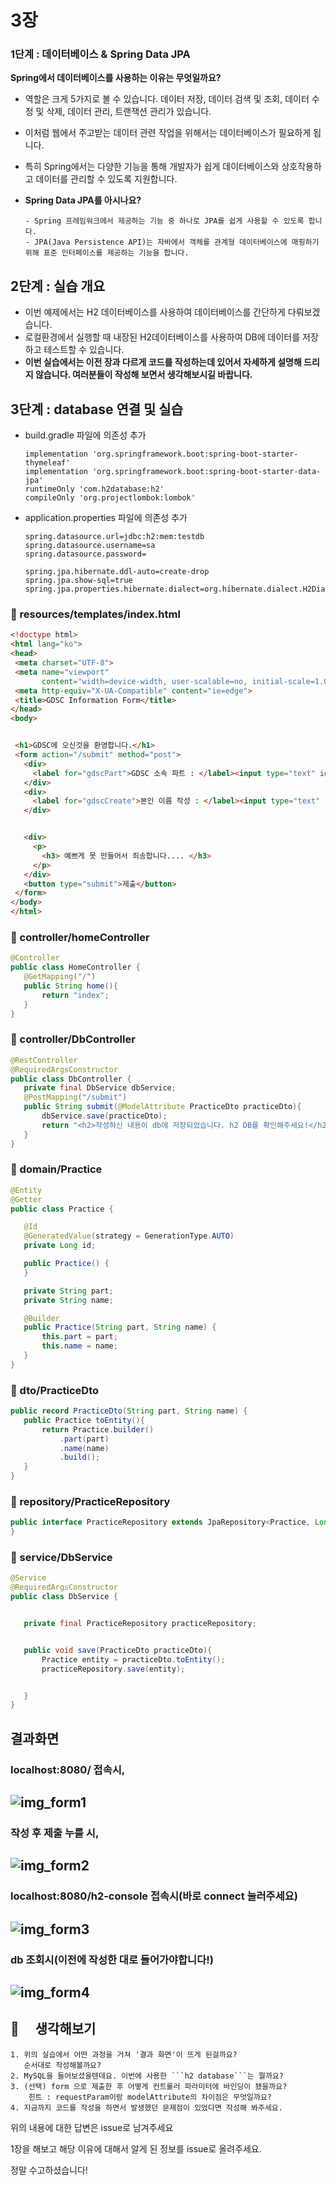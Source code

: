 # 3장

### 1단계 : 데이터베이스 & Spring Data JPA

**Spring에서 데이터베이스를 사용하는 이유는 무엇일까요?**

- 역할은 크게 5가지로 볼 수 있습니다. 데이터 저장, 데이터 검색 및 조회, 데이터 수정 및 삭제, 데이터 관리, 트랜잭션 관리가 있습니다.
- 이처럼 웹에서 주고받는 데이터 관련 작업을 위해서는 데이터베이스가 필요하게 됩니다.
- 특히 Spring에서는 다양한 기능을 통해 개발자가 쉽게 데이터베이스와 상호작용하고 데이터를 관리할 수 있도록 지원합니다.
- **Spring Data JPA를 아시나요?**

      - Spring 프레임워크에서 제공하는 기능 중 하나로 JPA를 쉽게 사용할 수 있도록 합니다.
      - JPA(Java Persistence API)는 자바에서 객체를 관계형 데이터베이스에 매핑하기 위해 표준 인터페이스를 제공하는 기능을 합니다.

## 2단계 : 실습 개요

- 이번 예제에서는 H2 데이터베이스를 사용하여 데이터베이스를 간단하게 다뤄보겠습니다.
- 로컬환경에서 실행할 때 내장된 H2데이터베이스를 사용하여 DB에 데이터를 저장하고 테스트할 수 있습니다.
- **이번 실습에서는 이전 장과 다르게 코드를 작성하는데 있어서 자세하게 설명해 드리지 않습니다. 여러분들이 작성해 보면서 생각해보시길 바랍니다.**

## 3단계 : database 연결 및 실습

- build.gradle 파일에 의존성 추가
  ```
  implementation 'org.springframework.boot:spring-boot-starter-thymeleaf'
  implementation 'org.springframework.boot:spring-boot-starter-data-jpa'
  runtimeOnly 'com.h2database:h2'
  compileOnly 'org.projectlombok:lombok'
  ```
- application.properties 파일에 의존성 추가

  ```properties
  spring.datasource.url=jdbc:h2:mem:testdb
  spring.datasource.username=sa
  spring.datasource.password=

  spring.jpa.hibernate.ddl-auto=create-drop
  spring.jpa.show-sql=true
  spring.jpa.properties.hibernate.dialect=org.hibernate.dialect.H2Dialect
  ```

### 📁 resources/templates/index.html

```html
<!doctype html>
<html lang="ko">
<head>
 <meta charset="UTF-8">
 <meta name="viewport"
       content="width=device-width, user-scalable=no, initial-scale=1.0, maximum-scale=1.0, minimum-scale=1.0">
 <meta http-equiv="X-UA-Compatible" content="ie=edge">
 <title>GDSC Information Form</title>
</head>
<body>


 <h1>GDSC에 오신것을 환영합니다.</h1>
 <form action="/submit" method="post">
   <div>
     <label for="gdscPart">GDSC 소속 파트 : </label><input type="text" id="gdscPart" name="part" placeholder="ex) FE, BE, ML">
   </div>
   <div>
     <label for="gdscCreate">본인 이름 작성 : </label><input type="text" id="gdscCreate" name="name" placeholder="ex)홍길동">
   </div>


   <div>
     <p>
       <h3> 예쁘게 못 만들어서 죄송합니다.... </h3>
     </p>
   </div>
   <button type="submit">제출</button>
 </form>
</body>
</html>

```

### 📁 controller/homeController

```java
@Controller
public class HomeController {
   @GetMapping("/")
   public String home(){
       return "index";
   }
}
```

### 📁 controller/DbController

```java
@RestController
@RequiredArgsConstructor
public class DbController {
   private final DbService dbService;
   @PostMapping("/submit")
   public String submit(@ModelAttribute PracticeDto practiceDto){
       dbService.save(practiceDto);
       return "<h2>작성하신 내용이 db에 저장되었습니다. h2 DB를 확인해주세요!</h2>";
   }
}
```

### 📁 domain/Practice

```java
@Entity
@Getter
public class Practice {

   @Id
   @GeneratedValue(strategy = GenerationType.AUTO)
   private Long id;

   public Practice() {
   }

   private String part;
   private String name;

   @Builder
   public Practice(String part, String name) {
       this.part = part;
       this.name = name;
   }
}
```

### 📁 dto/PracticeDto

```java
public record PracticeDto(String part, String name) {
   public Practice toEntity(){
       return Practice.builder()
           .part(part)
           .name(name)
           .build();
   }
}
```

### 📁 repository/PracticeRepository

```java
public interface PracticeRepository extends JpaRepository<Practice, Long> {
}

```

### 📁 service/DbService

```java
@Service
@RequiredArgsConstructor
public class DbService {


   private final PracticeRepository practiceRepository;


   public void save(PracticeDto practiceDto){
       Practice entity = practiceDto.toEntity();
       practiceRepository.save(entity);


   }
}

```

## 결과화면

### localhost:8080/ 접속시,

## ![img_form1](./img/form_img1.png)

### 작성 후 제출 누를 시,

## ![img_form2](./img/form_img2.png)

### localhost:8080/h2-console 접속시(바로 connect 눌러주세요)

## ![img_form3](./img/form_img3.png)

### db 조회시(이전에 작성한 대로 들어가야합니다!)

## ![img_form4](./img/form_img4.png)

## 🔎 　생각해보기

````
1. 위의 실습에서 어떤 과정을 거쳐 '결과 화면'이 뜨게 된걸까요?
   순서대로 작성해볼까요?
2. MySQL을 들어보셨을텐데요. 이번에 사용한 ```h2 database```는 뭘까요?
3. (선택) form 으로 제출한 후 어떻게 컨트롤러 파라미터에 바인딩이 됐을까요?
    힌트 : requestParam이랑 modelAttribute의 차이점은 무엇일까요?
4. 지금까지 코드를 작성을 하면서 발생했던 문제점이 있었다면 작성해 봐주세요.
````

위의 내용에 대한 답변은 issue로 남겨주세요

1장을 해보고 해당 이유에 대해서 알게 된 정보를 issue로 올려주세요.

정말 수고하셨습니다!
